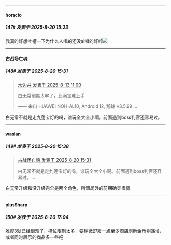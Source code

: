 ﻿
*****

####  horacio  
##### 147#       发表于 2025-8-20 15:23

我真的好想吐槽一下为什么人唱的还没ai唱的好听<img src="https://static.stage1st.com/image/smiley/face2017/004.gif" referrerpolicy="no-referrer">


*****

####  古战场亡魂  
##### 148#       发表于 2025-8-20 15:31

<blockquote><a href="httphttps://stage1st.com/2b/forum.php?mod=redirect&amp;goto=findpost&amp;pid=68258296&amp;ptid=2255450" target="_blank">水边井 发表于 2025-8-13 11:00</a>

白无常前期太牢了，比满宝难上手

—— 来自 HUAWEI NOH-AL10, Android 12, 鹅球 v3.5.99 ...</blockquote>
白无常不就是走九莲宝灯的吗，谁玩全大全小啊。前面遇到boss判官还容易过。


*****

####  wasian  
##### 149#       发表于 2025-8-20 15:38

<blockquote><a href="httphttps://stage1st.com/2b/forum.php?mod=redirect&amp;goto=findpost&amp;pid=68295265&amp;ptid=2255450" target="_blank">古战场亡魂 发表于 2025-8-20 15:31</a>

白无常不就是走九莲宝灯的吗，谁玩全大全小啊。前面遇到boss判官还容易过。 ...</blockquote>
白无常升级和没升级完全是两个角色，所谓局外的前期确实很弱


*****

####  plusSharp  
##### 150#       发表于 2025-8-20 17:04

难度3就已经很难了，槽位限制太多，要稍微舒服一点至少商店刷新金币别递增，或者同时展示的商品多一些吧

